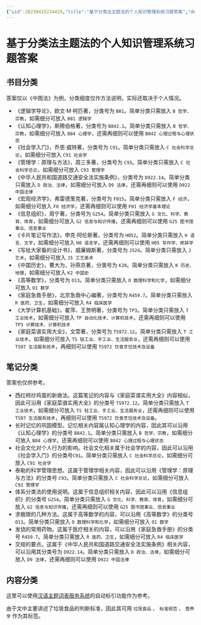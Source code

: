 ```yaml
---
{"uid":20230415234429,"title":"基于分类法主题法的个人知识管理系统习题答案","description":null,"author":"Ryooo","type":"other","draft":false,"editable":false,"modified":20230415234443,"dg-publish":true,"permalink":"/lake-of-knowledge/02///","dgPassFrontmatter":true}
---
```



# 基于分类法主题法的个人知识管理系统习题答案

## 书目分类

答案仅以《中图法》为例，分类细度仅作方法说明，实际还取决于个人情况。

- 《逻辑学导论》，欧文·M·柯匹著，分类号为 `B81`。简单分类只需放入 `B 哲学、宗教`，如需细分可放入 `B81 逻辑学`
- 《认知心理学》，斯腾伯格著，分类号为 `B842.1`。简单分类只需放入 `B 哲学、宗教`，如需细分可放入 `B84 心理学`，还需再细则可以使用 `B842 心理过程与心理状态`
- 《社会学入门》，乔恩·威特著，分类号为 `C91`。简单分类只需放入 `C 社会科学总论`，如需细分可放入 `C91 社会学`
- 《管理学：原理与方法》，周三多著，分类号为 `C93`。简单分类只需放入 `C 社会科学总论`，如需细分可放入 `C93 管理学`
- 《中华人民共和国道路交通安全法实施条例》，分类号为 `D922.14`。简单分类只需放入 `D 政治、法律`，如需细分可放入 `D9 法律`，还需再细则可以使用 `D922 中国法律`
- 《宏观经济学》，弗雷德里克著，分类号为 `F015`。简单分类只需放入 `F 经济`，如需细分可放入 `F0 经济学`，还需再细则可以使用 `F01 经济学基本理论`
- 《信息组织》，周宁著，分类号为 `G254`。简单分类只需放入 `G 文化、科学、教育、体育`，如需细分可放入 `G2 信息与知识传播`，还需再细则可以使用 `G25 图书馆事业、信息事业`
- 《卡片笔记写作法》，申克·阿伦斯著，分类号为 `H052`。简单分类只需放入 `H 语言、文字`，如需细分可放入 `H0 语言学`，还需再细则可以使用 `H05 写作学、修辞学`
- 《写给大家看的设计书》，威廉姆斯著，分类号为 `J524`。简单分类只需放入 `J 艺术`，如需细分可放入 `J5 工艺美术`
- 《中国历史》，曹大为，孙燕京著，分类号为 `K20`。简单分类只需放入 `K 历史、地理`，如需细分可放入 `K2 中国史`
- 《高等数学》，分类号为 `O13`。简单分类只需放入 `O 数理科学和化学`，如需细分可放入 `O1 数学`
- 《家庭急救手册》，北京急救中心编著，分类号为 `R459.7`。简单分类只需放入 `R 医药、卫生`，如需细分可放入 `R4 临床医学`
- 《大学计算机基础》，翟萍、王贺明著，分类号为 `TP3`。简单分类只需放入 `T 工业技术`，如需细分可放入 `TP 自动化技术、计算机技术`，还需再细则可以使用 `TP3 计算技术、计算机技术`
- 《家庭菜谱实用大全》，文萱著，分类号为 `TS972.12`。简单分类只需放入 `T 工业技术`，如需细分可放入 `TS 轻工业、手工业、生活服务业`，还需再细则可以使用 `TS97 生活服务技术`，再细则可以使用 `TS972 饮食烹饪技术及设备`

## 笔记分类

答案也仅供参考。

- 西红柿炒鸡蛋的新做法。这篇笔记的内容与《家庭菜谱实用大全》内容相似，因此可沿用《家庭菜谱实用大全》的分类号 `TS972.12`。简单分类只需放入 `T 工业技术`，如需细分可放入 `TS 轻工业、手工业、生活服务业`，还需再细则可以使用 `TS97 生活服务技术`，再细则可以使用 `TS972 饮食烹饪技术及设备`。
- 长时记忆的巩固模型。记忆相关内容属认知心理学的内容，因此其可以沿用《认知心理学》的分类号 `B842.1`。简单分类只需放入 `B 哲学、宗教`，如需细分可放入 `B84 心理学`，还需再细则可以使用 `B842 心理过程与心理状态`
- 社会文化对个人行为的影响。社会文化相关属于社会学的内容，因此可以沿用《社会学入门》的分类号`C91`。简单分类只需放入 `C 社会科学总论`，如需细分可放入 `C91 社会学`
- 泰勒的科学管理思想。这属于管理学相关内容，因此可以沿用《管理学：原理与方法》的分类号 `C93`。简单分类只需放入 `C 社会科学总论`，如需细分可放入 `C93 管理学`
- 体系分类法的使用说明。这属于信息组织相关内容，因此可以沿用《信息组织》的分类号 `G254`。简单分类只需放入 `G 文化、科学、教育、体育`，如需细分可放入 `G2 信息与知识传播`，还需再细则可以使用 `G25 图书馆事业、信息事业`
- 求极限的几种方法。这属于高等数学的内容，可以沿用《高等数学》的分类号 `O13`。简单分类只需放入 `O 数理科学和化学`，如需细分可放入 `O1 数学`
- 发烧的常用药物。这属于医疗相关的内容，可以沿用《家庭急救手册》的分类号 `R459.7`。简单分类只需放入 `R 医药、卫生`，如需细分可放入 `R4 临床医学`
- 交规的要点。这属于《中华人民共和国道路交通安全法实施条例》相关内容，可以沿用其分类号为 `D922.14`。简单分类只需放入 `D 政治、法律`，如需细分可放入 `D9 法律`，还需再细则可以使用 `D922 中国法律`

## 内容分类

这里可以使用[汉语主题词表服务系统](https://ct.istic.ac.cn/site/term/automaticIndexing)的自动标引功能作为参考。

由于文中主要讲述了垃圾食品的判断标准，因此其可用 `垃圾食品` 、 `标准规范` 、 `营养学` 作为其标签。